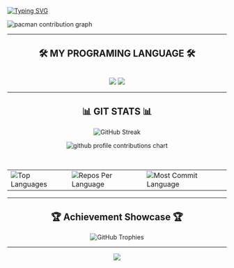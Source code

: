 <a href="https://git.io/typing-svg"><img src="https://readme-typing-svg.herokuapp.com?font=Fira+Code&pause=1000&color=000000&width=500&height=100&lines=Hi+%F0%9F%96%90%EF%B8%8F+There;I'm+Gusti+Tri+Prayoga;Fullstack+Development+%26+Frelance" alt="Typing SVG" /></a>

<picture>
  <source media="(prefers-color-scheme: dark)" srcset="https://raw.githubusercontent.com/gustitriprayoga/gustitriprayoga/output/pacman-contribution-graph-dark.svg">
  <source media="(prefers-color-scheme: light)" srcset="https://raw.githubusercontent.com/gustitriprayoga/gustitriprayoga/output/pacman-contribution-graph.svg">
  <img alt="pacman contribution graph" src="https://raw.githubusercontent.com/gustitriprayoga/gustitriprayoga/output/pacman-contribution-graph.svg">
</picture>


---
<h2 align="center">🛠️ MY PROGRAMING LANGUAGE 🛠️</h2>
<br/>
<div align="center">
    <img src="https://skillicons.dev/icons?i=bootstrap,html,php,css,vscode,github,git" />
    <img src="https://skillicons.dev/icons?i=nodejs,javascript,laravel,mongodb,mysql,blender" />
</div>

---
<h2 align="center">📊 GIT STATS 📊</h2>
<div align="center">
    <img src="https://streak-stats.demolab.com/?user=gustitriprayoga&theme=highcontrast&hide_border=true" alt="GitHub Streak" />
    <br>
<!--     <img src="https://github-readme-activity-graph.vercel.app/graph?username=gustitriprayoga&custom_title=G%20GitHub%20Activity%20Graph&hide_border=true&border_radius=15&bg_color=000000&color=FFD700&line=1E90FF&point=1E90FF&area_color=000000&title_color=FFD700&area=true" alt="GitHub Activity Graph" /> -->
    <p align="center" >
	    <picture>
            <source media="(prefers-color-scheme: dark)"  srcset="https://raw.githubusercontent.com/<github_user>/<repository>/output-3d-contrib/night.svg" />
            <source media="(prefers-color-scheme: light)" srcset="https://raw.githubusercontent.com/<github_user>/<repository>/output-3d-contrib/day.svg" />
            <img alt="github profile contributions chart"    src="https://raw.githubusercontent.com/<github_user>/<repository>/output-3d-contrib/day.svg" />
	    </picture>
    </p>
    <br>
    <div align="center">
        <table>
            <tr>
                <td>
                    <img src="https://github-readme-stats.vercel.app/api/top-langs/?username=gustitriprayoga&hide=html&hide_border=true&layout=compact&langs_count=8&theme=highcontrast" alt="Top Languages">
                </td>
                <td>
                    <img src="https://github-profile-summary-cards.vercel.app/api/cards/repos-per-language?username=gustitriprayoga&theme=highcontrast&hide_border=true" alt="Repos Per Language">
                </td>
                <td>
                    <img src="https://github-profile-summary-cards.vercel.app/api/cards/most-commit-language?username=gustitriprayoga&theme=highcontrast&hide_border=true" alt="Most Commit Language">
                </td>
            </tr>
        </table>
    </div>
</div>

---

## <div align="center">🏆 **Achievement Showcase** 🏆</div>

<div align="center">
  <img src="https://github-profile-trophy.vercel.app/?username=Mocsid&theme=tokyonight&no-frame=true&no-bg=true&margin-w=4&column=7" alt="GitHub Trophies" />
</div>

---

<div align="center">
  <img src="https://capsule-render.vercel.app/api?type=waving&color=58a6ff&height=100&section=footer&text=Thanks%20for%20visiting!%20⭐&fontSize=16&fontColor=ffffff&animation=twinkling"/>
</div>
